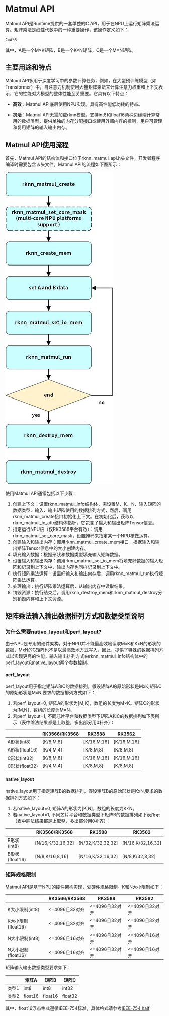 # Matmul API
Matmul API是Runtime提供的一套单独的C API，用于在NPU上运行矩阵乘法运算。矩阵乘法是线性代数中的一种重要操作，该操作定义如下：
```
C=A*B
```
其中，A是一个M×K矩阵，B是一个K×N矩阵，C是一个M×N矩阵。

## 主要用途和特点

Matmul API多用于深度学习中的参数计算任务，例如，在大型预训练模型（如Transformer）中，自注意力机制使用大量矩阵乘法来计算注意力权重和上下文表示，它的性能对大模型的整体性能至关重要。它具有以下特点：

- **高效**：Matmul API底层使用NPU实现，具有高性能低功耗的特点。

- **灵活**：Matmul API无需加载rknn模型，支持int8和float16两种边缘端计算常用的数据类型，提供单独的内存分配接口或使用外部内存的机制，用户可管理和复用矩阵的输入输出内存。

## Matmul API使用流程

首先，Matmul API的结构体和接口位于rknn_matmul_api.h头文件，开发者程序编译时需要包含该头文件。Matmul API的流程如下图所示：

![](../../images/matmul_api_process.jpg)

使用Matmul API通常包括以下步骤：

1. 创建上下文：设置rknn_matmul_info结构体，需设置M、K、N、输入矩阵的数据类型、输入、输出矩阵使用的数据排列方式，然后，调用rknn_matmul_create接口初始化上下文。在初始化后，获取以rknn_matmul_io_attr结构体指针，它包含了输入和输出矩阵Tensor信息。
2. 指定运行NPU核（仅RK3588平台有效）：调用rknn_matmul_set_core_mask，设置掩码来指定某一个NPU核做运算。
3. 创建输入和输出内存：调用rknn_matmul_create_mem接口，根据输入和输出矩阵Tensor信息中的大小创建内存。
4. 填充输入数据：根据形状和数据类型填充输入矩阵数据。
5. 设置输入和输出内存：调用rknn_matmul_set_io_mem将填充好数据的输入矩阵和记录到上下文中，输出内存也同样记录到上下文中。
6. 执行矩阵乘法运算：设置好输入和输出内存后，调用rknn_matmul_run执行矩阵乘法运算。
7. 处理输出：执行矩阵乘法运算后，从输出内存中读取结果。
8. 销毁资源：执行结束后，调用rknn_destroy_mem和rknn_matmul_destroy分别销毁内存和上下文资源。


## 矩阵乘法输入输出数据排列方式和数据类型说明


### 为什么需要native_layout和perf_layout?
由于NPU是专用的硬件架构，对于NPU并不能最高效地读取MxK和KxN的形状的数据，MxN的C矩阵也不是以最高效地方式写入，因此，提供了特殊的数据排列方式以实现更高的性能。输入输出排列方式由rknn_matmul_info结构体中的perf_layout和native_layout两个参数控制。

#### perf_layout
perf_layout用于指定矩阵A和C的数据排列，假设矩阵A的原始形状是MxK,矩阵C的原始形状是MxN,要求的数据排列方式如下：
1. 若perf_layout=0, 矩阵A的形状为[M,K]，数组的长度为M×K。矩阵C的形状为[M,N]，数组的长度为M×N。
2. 若perf_layout=1, 不同芯片平台和数据类型下矩阵A和C的数据排列如下表所示（表中除法结果都是上取整，多出部分用0补齐）：


||RK3566/RK3568|RK3588|RK3562|
|-----|----|----|----|
|A形状(int8)|[K/8,M,8]|[K/16,M,16]|[K/16,M,16]|
|A形状(float16)|	[K/4,M,4]|[K/8,M,8]|[K/8,M,8]|
|C形状(int32)|[K/8,M,8]|[K/16,M,16]|[K/16,M,16]|
|C形状(float32)|	[K/4,M,4]|[K/8,M,8]|[K/8,M,8]|


#### native_layout
native_layout用于指定矩阵B的数据排列，假设矩阵B的原始形状是KxN,要求的数据排列方式如下：
1. 若native_layout=0, 矩阵A的形状为[K,N]，数组的长度为K×N。
2. 若native_layout=1, 不同芯片平台和数据类型下矩阵B的数据排列如下表所示（表中除法结果都是上取整，多出部分用0补齐）：


||RK3566/RK3568|RK3588|RK3562|
|-----|----|----|----|
|B形状(int8)|[N/16,K/32,16,32]|[N/32,K/32,32,32]|[N/16,K/32,16,32]|
|B形状(float16)|[N/8,K/16,8,16]|[N/16,K/32,16,32]|[N/8,K/32,8,32]|


### 矩阵规格限制
Matmul API是基于NPU的硬件架构实现，受硬件规格限制。K和N大小限制如下：

||RK3566/RK3568|RK3588|RK3562|
|-----|----|----|----|
|K大小限制(int8)|<=4096且32对齐	|<=4096且32对齐|<=4096且32对齐|
|K大小限制(float16)|<=4096且32对齐	|<=4096且32对齐|<=4096且32对齐|
|N大小限制(int8)|<=4096且16对齐	|<=4096且32对齐|<=4096且16对齐|
|N大小限制(float16)|<=4096且16对齐	|<=4096且32对齐|<=4096且16对齐|

矩阵输入输出数据类型要求如下：

||矩阵A|矩阵B|矩阵C|
|-----|----|----|---|
|类型1|int8|int8|int32|
|类型2|float16|float16|float32|

其中，float16浮点格式遵循IEEE-754标准，具体格式请参考[IEEE-754 half](https://en.wikipedia.org/wiki/Half-precision_floating-point_format)